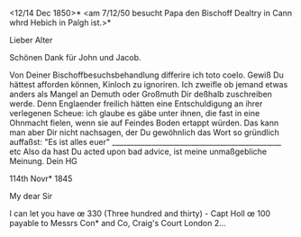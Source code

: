  <12/14 Dec 1850>*
<am 7/12/50 besucht Papa den Bischoff Dealtry in Cann whrd Hebich in Palgh ist.>*

Lieber Alter

Schönen Dank für John und Jacob.

Von Deiner Bischoffbesuchsbehandlung differire ich toto coelo. Gewiß Du hättest afforden können, Kinloch zu ignoriren. Ich zweifle ob jemand etwas anders als Mangel an Demuth oder Großmuth Dir deßhalb zuschreiben werde. Denn Englaender freilich hätten eine Entschuldigung an ihrer verlegenen Scheue: ich glaube es gäbe unter ihnen, die fast in eine Ohnmacht fielen, wenn sie auf Feindes Boden ertappt würden. Das kann man aber Dir nicht nachsagen, der Du gewöhnlich das Wort so gründlich auffaßst: "Es ist alles euer" _______________________________________________ etc Also da hast Du acted upon bad advice, ist meine unmaßgebliche Meinung.
 Dein HG




 114th Novr* 1845

My dear Sir

I can let you have œ 330 (Three hundred and thirty) - Capt Holl œ 100 payable to Messrs Con* and Co, Craig's Court London 2...

